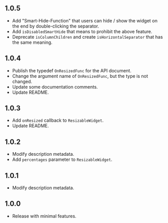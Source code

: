 ## 1.0.5

* Add "Smart-Hide-Function" that users can hide / show the widget on the end by double-clicking the separator.
* Add `isDisabledSmartHide` that means to prohibit the above feature.
* Deprecate `isColumnChildren` and create `isHorizontalSeparator` that has the same meaning.

## 1.0.4

* Publish the typedef `OnResizedFunc` for the API document.
* Change the argument name of `OnResizedFunc`, but the type is not changed.
* Update some documentation comments.
* Update README.

## 1.0.3

* Add `onResized` callback to `ResizableWidget`.
* Update README.

## 1.0.2

* Modify description metadata.
* Add `percentages` parameter to `ResizableWidget`.

## 1.0.1

* Modify description metadata.

## 1.0.0

* Release with minimal features.
